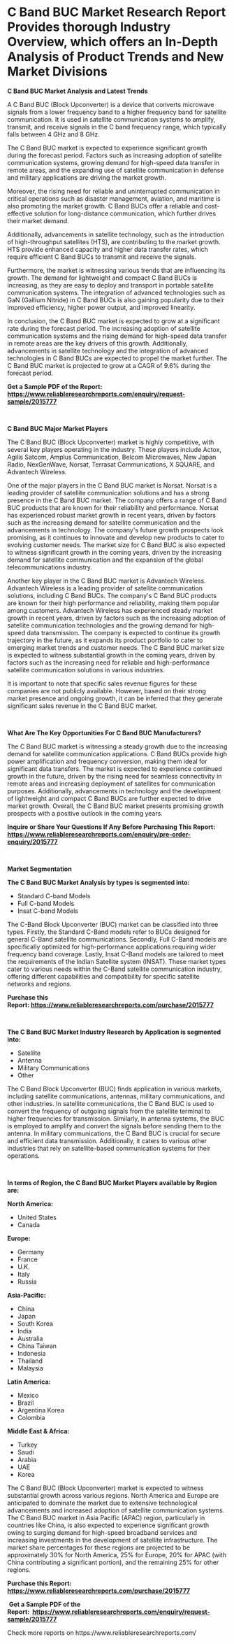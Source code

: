 <p><h1>C Band BUC Market Research Report Provides thorough Industry Overview, which offers an In-Depth Analysis of Product Trends and New Market Divisions</h1></p><p><strong>C Band BUC Market Analysis and Latest Trends</strong></p>
<p><p>A C Band BUC (Block Upconverter) is a device that converts microwave signals from a lower frequency band to a higher frequency band for satellite communication. It is used in satellite communication systems to amplify, transmit, and receive signals in the C band frequency range, which typically falls between 4 GHz and 8 GHz.</p><p>The C Band BUC market is expected to experience significant growth during the forecast period. Factors such as increasing adoption of satellite communication systems, growing demand for high-speed data transfer in remote areas, and the expanding use of satellite communication in defense and military applications are driving the market growth.</p><p>Moreover, the rising need for reliable and uninterrupted communication in critical operations such as disaster management, aviation, and maritime is also promoting the market growth. C Band BUCs offer a reliable and cost-effective solution for long-distance communication, which further drives their market demand.</p><p>Additionally, advancements in satellite technology, such as the introduction of high-throughput satellites (HTS), are contributing to the market growth. HTS provide enhanced capacity and higher data transfer rates, which require efficient C Band BUCs to transmit and receive the signals.</p><p>Furthermore, the market is witnessing various trends that are influencing its growth. The demand for lightweight and compact C Band BUCs is increasing, as they are easy to deploy and transport in portable satellite communication systems. The integration of advanced technologies such as GaN (Gallium Nitride) in C Band BUCs is also gaining popularity due to their improved efficiency, higher power output, and improved linearity.</p><p>In conclusion, the C Band BUC market is expected to grow at a significant rate during the forecast period. The increasing adoption of satellite communication systems and the rising demand for high-speed data transfer in remote areas are the key drivers of this growth. Additionally, advancements in satellite technology and the integration of advanced technologies in C Band BUCs are expected to propel the market further. The C Band BUC market is projected to grow at a CAGR of 9.6% during the forecast period.</p></p>
<p><strong>Get a Sample PDF of the Report:&nbsp; <a href="https://www.reliableresearchreports.com/enquiry/request-sample/2015777">https://www.reliableresearchreports.com/enquiry/request-sample/2015777</a></strong></p>
<p>&nbsp;</p>
<p><strong>C Band BUC Major Market Players</strong></p>
<p><p>The C Band BUC (Block Upconverter) market is highly competitive, with several key players operating in the industry. These players include Actox, Agilis Satcom, Amplus Communication, Belcom Microwaves, New Japan Radio, NexGenWave, Norsat, Terrasat Communications, X SQUARE, and Advantech Wireless.</p><p>One of the major players in the C Band BUC market is Norsat. Norsat is a leading provider of satellite communication solutions and has a strong presence in the C Band BUC market. The company offers a range of C Band BUC products that are known for their reliability and performance. Norsat has experienced robust market growth in recent years, driven by factors such as the increasing demand for satellite communication and the advancements in technology. The company's future growth prospects look promising, as it continues to innovate and develop new products to cater to evolving customer needs. The market size for C Band BUC is also expected to witness significant growth in the coming years, driven by the increasing demand for satellite communication and the expansion of the global telecommunications industry.</p><p>Another key player in the C Band BUC market is Advantech Wireless. Advantech Wireless is a leading provider of satellite communication solutions, including C Band BUCs. The company's C Band BUC products are known for their high performance and reliability, making them popular among customers. Advantech Wireless has experienced steady market growth in recent years, driven by factors such as the increasing adoption of satellite communication technologies and the growing demand for high-speed data transmission. The company is expected to continue its growth trajectory in the future, as it expands its product portfolio to cater to emerging market trends and customer needs. The C Band BUC market size is expected to witness substantial growth in the coming years, driven by factors such as the increasing need for reliable and high-performance satellite communication solutions in various industries.</p><p>It is important to note that specific sales revenue figures for these companies are not publicly available. However, based on their strong market presence and ongoing growth, it can be inferred that they generate significant sales revenue in the C Band BUC market.</p></p>
<p>&nbsp;</p>
<p><strong>What Are The Key Opportunities For C Band BUC Manufacturers?</strong></p>
<p><p>The C Band BUC market is witnessing a steady growth due to the increasing demand for satellite communication applications. C Band BUCs provide high power amplification and frequency conversion, making them ideal for significant data transfers. The market is expected to experience continued growth in the future, driven by the rising need for seamless connectivity in remote areas and increasing deployment of satellites for communication purposes. Additionally, advancements in technology and the development of lightweight and compact C Band BUCs are further expected to drive market growth. Overall, the C Band BUC market presents promising growth prospects with a positive outlook in the coming years.</p></p>
<p><strong>Inquire or Share Your Questions If Any Before Purchasing This Report: <a href="https://www.reliableresearchreports.com/enquiry/pre-order-enquiry/2015777">https://www.reliableresearchreports.com/enquiry/pre-order-enquiry/2015777</a></strong></p>
<p>&nbsp;</p>
<p><strong>Market Segmentation</strong></p>
<p><strong>The C Band BUC Market Analysis by types is segmented into:</strong></p>
<p><ul><li>Standard C-band Models</li><li>Full C-band Models</li><li>Insat C-band Models</li></ul></p>
<p><p>The C-Band Block Upconverter (BUC) market can be classified into three types. Firstly, the Standard C-Band models refer to BUCs designed for general C-Band satellite communications. Secondly, Full C-Band models are specifically optimized for high-performance applications requiring wider frequency band coverage. Lastly, Insat C-Band models are tailored to meet the requirements of the Indian Satellite system (INSAT). These market types cater to various needs within the C-Band satellite communication industry, offering different capabilities and compatibility for specific satellite networks and regions.</p></p>
<p><strong>Purchase this Report:&nbsp;<a href="https://www.reliableresearchreports.com/purchase/2015777">https://www.reliableresearchreports.com/purchase/2015777</a></strong></p>
<p>&nbsp;</p>
<p><strong>The C Band BUC Market Industry Research by Application is segmented into:</strong></p>
<p><ul><li>Satellite</li><li>Antenna</li><li>Military Communications</li><li>Other</li></ul></p>
<p><p>The C Band Block Upconverter (BUC) finds application in various markets, including satellite communications, antennas, military communications, and other industries. In satellite communications, the C Band BUC is used to convert the frequency of outgoing signals from the satellite terminal to higher frequencies for transmission. Similarly, in antenna systems, the BUC is employed to amplify and convert the signals before sending them to the antenna. In military communications, the C Band BUC is crucial for secure and efficient data transmission. Additionally, it caters to various other industries that rely on satellite-based communication systems for their operations.</p></p>
<p>&nbsp;</p>
<p><strong>In terms of Region, the C Band BUC Market Players available by Region are:</strong></p>
<p>
    <p> <strong> North America: </strong>
        <ul>
            <li>United States</li>
            <li>Canada</li>
        </ul>
        </p> 
    <p> <strong> Europe: </strong>
        <ul>
            <li>Germany</li>
            <li>France</li>
            <li>U.K.</li>
            <li>Italy</li>
            <li>Russia</li>
        </ul>
        </p> 
    <p> <strong> Asia-Pacific: </strong>
        <ul>
            <li>China</li>
            <li>Japan</li>
            <li>South Korea</li>
            <li>India</li>
            <li>Australia</li>
            <li>China Taiwan</li>
            <li>Indonesia</li>
            <li>Thailand</li>
            <li>Malaysia</li>
        </ul>
        </p> 
    <p> <strong> Latin America: </strong>
        <ul>
            <li>Mexico</li>
            <li>Brazil</li>
            <li>Argentina Korea</li>
            <li>Colombia</li>
        </ul>
        </p> 
    <p> <strong> Middle East & Africa: </strong>
        <ul>
            <li>Turkey</li>
            <li>Saudi</li>
            <li>Arabia</li>
            <li>UAE</li>
            <li>Korea</li>
        </ul>
    </p>
    </p>
<p><p>The C Band BUC (Block Upconverter) market is expected to witness substantial growth across various regions. North America and Europe are anticipated to dominate the market due to extensive technological advancements and increased adoption of satellite communication systems. The C Band BUC market in Asia Pacific (APAC) region, particularly in countries like China, is also expected to experience significant growth owing to surging demand for high-speed broadband services and increasing investments in the development of satellite infrastructure. The market share percentages for these regions are projected to be approximately 30% for North America, 25% for Europe, 20% for APAC (with China contributing a significant portion), and the remaining 25% for other regions.</p></p>
<p><strong>Purchase this Report: <a href="https://www.reliableresearchreports.com/purchase/2015777">https://www.reliableresearchreports.com/purchase/2015777</a></strong></p>
<p>&nbsp;<strong>Get a Sample PDF of the Report:&nbsp;&nbsp;<a href="https://www.reliableresearchreports.com/enquiry/request-sample/2015777">https://www.reliableresearchreports.com/enquiry/request-sample/2015777</a></strong></p>
<p><strong></strong></p>
<p>Check more reports on https://www.reliableresearchreports.com/</p>